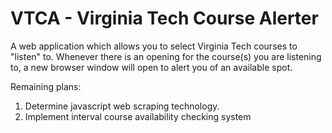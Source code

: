 <h1>VTCA - Virginia Tech Course Alerter</h1>
<p>
A web application which allows you to select Virginia Tech courses to "listen" to.
Whenever there is an opening for the course(s) you are listening to, a new browser window will open to
alert you of an available spot.

Remaining plans:
1. Determine javascript web scraping technology.
2. Implement interval course availability checking system
</p>
